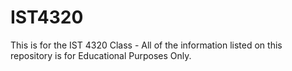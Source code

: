 # IST4320
This is for the IST 4320 Class - 
All of the information listed on this repository 
is for Educational Purposes Only. 

